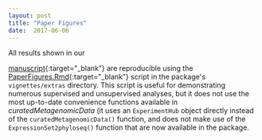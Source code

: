 ```yaml
---
layout: post
title: "Paper Figures"
date:  2017-06-06
---
```


All results shown in our

[manuscript](http://biorxiv.org/content/early/2017/01/27/103085){:target="_blank"} are reproducible using the [PaperFigures.Rmd](https://github.com/waldronlab/curatedMetagenomicData/tree/master/vignettes/extras){:target="_blank"} script in the package's `vignettes/extras` directory. This script is useful for demonstrating numerous supervised and unsupervised analyses, but it does not use the most up-to-date convenience functions available in *curatedMetagenomicData* (it uses an `ExperimentHub` object directly instead of the `curatedMetagenomicData()` function, and does not make use of the `ExpressionSet2phyloseq()` function that are now available in the package.
